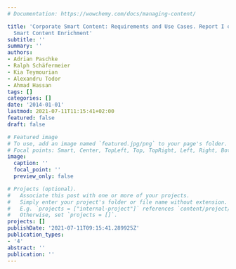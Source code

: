 ```yaml
---
# Documentation: https://wowchemy.com/docs/managing-content/

title: 'Corporate Smart Content: Requirements and Use Cases. Report I on the sub-project
  Smart Content Enrichment'
subtitle: ''
summary: ''
authors:
- Adrian Paschke
- Ralph Schäfermeier
- Kia Teymourian
- Alexandru Todor
- Ahmad Hassan
tags: []
categories: []
date: '2014-01-01'
lastmod: 2021-07-11T11:15:41+02:00
featured: false
draft: false

# Featured image
# To use, add an image named `featured.jpg/png` to your page's folder.
# Focal points: Smart, Center, TopLeft, Top, TopRight, Left, Right, BottomLeft, Bottom, BottomRight.
image:
  caption: ''
  focal_point: ''
  preview_only: false

# Projects (optional).
#   Associate this post with one or more of your projects.
#   Simply enter your project's folder or file name without extension.
#   E.g. `projects = ["internal-project"]` references `content/project/deep-learning/index.md`.
#   Otherwise, set `projects = []`.
projects: []
publishDate: '2021-07-11T09:15:41.289925Z'
publication_types:
- '4'
abstract: ''
publication: ''
---
```

